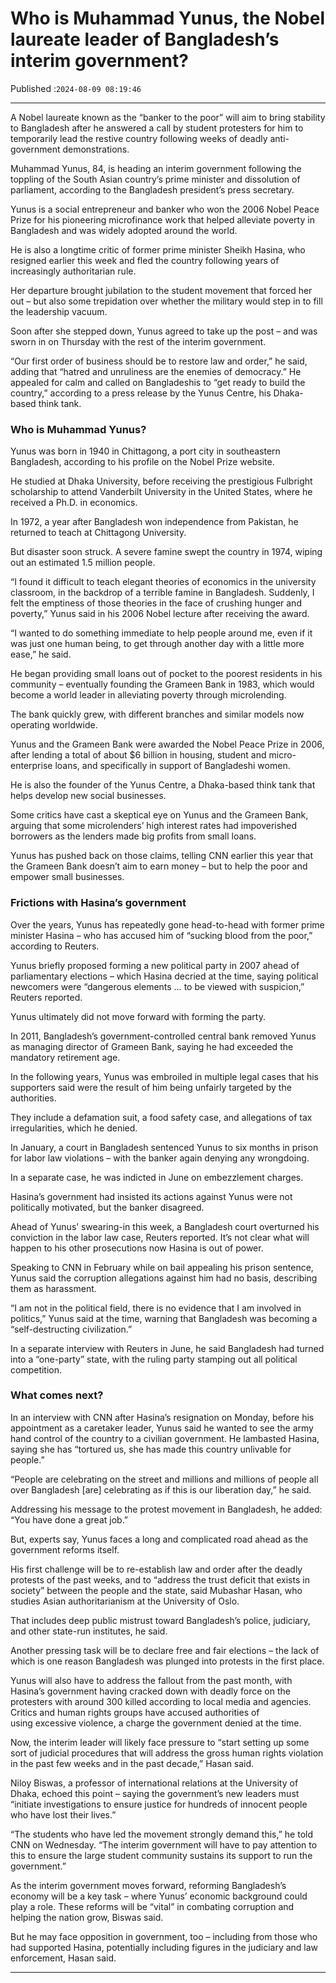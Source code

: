 # Who is Muhammad Yunus, the Nobel laureate leader of Bangladesh’s interim government?

Published :`2024-08-09 08:19:46`

---

A Nobel laureate known as the “banker to the poor” will aim to bring stability to Bangladesh after he answered a call by student protesters for him to temporarily lead the restive country following weeks of deadly anti-government demonstrations.

Muhammad Yunus, 84, is heading an interim government following the toppling of the South Asian country’s prime minister and dissolution of parliament, according to the Bangladesh president’s press secretary.

Yunus is a social entrepreneur and banker who won the 2006 Nobel Peace Prize for his pioneering microfinance work that helped alleviate poverty in Bangladesh and was widely adopted around the world.

He is also a longtime critic of former prime minister Sheikh Hasina, who resigned earlier this week and fled the country following years of increasingly authoritarian rule.

Her departure brought jubilation to the student movement that forced her out – but also some trepidation over whether the military would step in to fill the leadership vacuum.

Soon after she stepped down, Yunus agreed to take up the post – and was sworn in on Thursday with the rest of the interim government.

“Our first order of business should be to restore law and order,” he said, adding that “hatred and unruliness are the enemies of democracy.” He appealed for calm and called on Bangladeshis to “get ready to build the country,” according to a press release by the Yunus Centre, his Dhaka-based think tank.

### Who is Muhammad Yunus?

Yunus was born in 1940 in Chittagong, a port city in southeastern Bangladesh, according to his profile on the Nobel Prize website.

He studied at Dhaka University, before receiving the prestigious Fulbright scholarship to attend Vanderbilt University in the United States, where he received a Ph.D. in economics.

In 1972, a year after Bangladesh won independence from Pakistan, he returned to teach at Chittagong University.

But disaster soon struck. A severe famine swept the country in 1974, wiping out an estimated 1.5 million people.

“I found it difficult to teach elegant theories of economics in the university classroom, in the backdrop of a terrible famine in Bangladesh. Suddenly, I felt the emptiness of those theories in the face of crushing hunger and poverty,” Yunus said in his 2006 Nobel lecture after receiving the award.

“I wanted to do something immediate to help people around me, even if it was just one human being, to get through another day with a little more ease,” he said.

He began providing small loans out of pocket to the poorest residents in his community – eventually founding the Grameen Bank in 1983, which would become a world leader in alleviating poverty through microlending.

The bank quickly grew, with different branches and similar models now operating worldwide.

Yunus and the Grameen Bank were awarded the Nobel Peace Prize in 2006, after lending a total of about $6 billion in housing, student and micro-enterprise loans, and specifically in support of Bangladeshi women.

He is also the founder of the Yunus Centre, a Dhaka-based think tank that helps develop new social businesses.

Some critics have cast a skeptical eye on Yunus and the Grameen Bank, arguing that some microlenders’ high interest rates had impoverished borrowers as the lenders made big profits from small loans.

Yunus has pushed back on those claims, telling CNN earlier this year that the Grameen Bank doesn’t aim to earn money – but to help the poor and empower small businesses.

### Frictions with Hasina’s government

Over the years, Yunus has repeatedly gone head-to-head with former prime minister Hasina – who has accused him of “sucking blood from the poor,” according to Reuters.

Yunus briefly proposed forming a new political party in 2007 ahead of parliamentary elections – which Hasina decried at the time, saying political newcomers were “dangerous elements … to be viewed with suspicion,” Reuters reported.

Yunus ultimately did not move forward with forming the party.

In 2011, Bangladesh’s government-controlled central bank removed Yunus as managing director of Grameen Bank, saying he had exceeded the mandatory retirement age.

In the following years, Yunus was embroiled in multiple legal cases that his supporters said were the result of him being unfairly targeted by the authorities.

They include a defamation suit, a food safety case, and allegations of tax irregularities, which he denied.

In January, a court in Bangladesh sentenced Yunus to six months in prison for labor law violations – with the banker again denying any wrongdoing.

In a separate case, he was indicted in June on embezzlement charges.

Hasina’s government had insisted its actions against Yunus were not politically motivated, but the banker disagreed.

Ahead of Yunus’ swearing-in this week, a Bangladesh court overturned his conviction in the labor law case, Reuters reported. It’s not clear what will happen to his other prosecutions now Hasina is out of power.

Speaking to CNN in February while on bail appealing his prison sentence, Yunus said the corruption allegations against him had no basis, describing them as harassment.

“I am not in the political field, there is no evidence that I am involved in politics,” Yunus said at the time, warning that Bangladesh was becoming a “self-destructing civilization.”

In a separate interview with Reuters in June, he said Bangladesh had turned into a “one-party” state, with the ruling party stamping out all political competition.

### What comes next?

In an interview with CNN after Hasina’s resignation on Monday, before his appointment as a caretaker leader, Yunus said he wanted to see the army hand control of the country to a civilian government. He lambasted Hasina, saying she has “tortured us, she has made this country unlivable for people.”

“People are celebrating on the street and millions and millions of people all over Bangladesh [are] celebrating as if this is our liberation day,” he said.

Addressing his message to the protest movement in Bangladesh, he added: “You have done a great job.”

But, experts say, Yunus faces a long and complicated road ahead as the government reforms itself.

His first challenge will be to re-establish law and order after the deadly protests of the past weeks, and to “address the trust deficit that exists in society” between the people and the state, said Mubashar Hasan, who studies Asian authoritarianism at the University of Oslo.

That includes deep public mistrust toward Bangladesh’s police, judiciary, and other state-run institutes, he said.

Another pressing task will be to declare free and fair elections – the lack of which is one reason Bangladesh was plunged into protests in the first place.

Yunus will also have to address the fallout from the past month, with Hasina’s government having cracked down with deadly force on the protesters with around 300 killed according to local media and agencies. Critics and human rights groups have accused authorities of using excessive violence, a charge the government denied at the time.

Now, the interim leader will likely face pressure to “start setting up some sort of judicial procedures that will address the gross human rights violation in the past few weeks and in the past decade,” Hasan said.

Niloy Biswas, a professor of international relations at the University of Dhaka, echoed this point – saying the government’s new leaders must “initiate investigations to ensure justice for hundreds of innocent people who have lost their lives.”

“The students who have led the movement strongly demand this,” he told CNN on Wednesday. “The interim government will have to pay attention to this to ensure the large student community sustains its support to run the government.”

As the interim government moves forward, reforming Bangladesh’s economy will be a key task – where Yunus’ economic background could play a role. These reforms will be “vital” in combating corruption and helping the nation grow, Biswas said.

But he may face opposition in government, too – including from those who had supported Hasina, potentially including figures in the judiciary and law enforcement, Hasan said.

---

